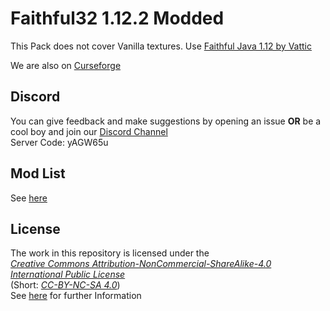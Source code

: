 # Faithful32 1.12.2 Modded

This Pack does not cover Vanilla textures. Use [Faithful Java 1.12 by Vattic](https://www.curseforge.com/minecraft/texture-packs/faithful-32x/files?page=1&version=1.12.2)


We are also on [Curseforge](https://www.curseforge.com/minecraft/texture-packs/faithful32-modded)

## Discord

You can give feedback and make suggestions by opening an issue
**OR** be a cool boy and join our [Discord Channel](https://discord.gg/yAGW65u)\
Server Code: yAGW65u

## Mod List

See [here](MODLIST.md)

## License

The work in this repository is licensed under the\
[*Creative Commons Attribution-NonCommercial-ShareAlike-4.0 International Public License*](https://creativecommons.org/licenses/by-nc-sa/4.0)\
(Short: [*CC-BY-NC-SA 4.0*](https://creativecommons.org/licenses/by-nc-sa/4.0))\
See [here](https://creativecommons.org/licenses/by-nc-sa/4.0/legalcode) for further Information
